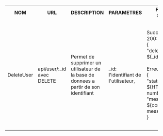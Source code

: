 <table>
    <tr>
        <th>NOM</th>
        <th>URL</th>
        <th>DESCRIPTION</th>
        <th>PARAMETRES</th>
        <th>FORMAT SORTIE</th>
        <th>EXEMPLE SORTIE</th>
        <th>ERREURS POSSIBLES</th>
        <th>AVANCEMENT</th>
        <th>CLASSES / FICHIERS .js</th>
        <th>INFOS SUPPLEMENTAIRES</th>
    </tr>
    <tr>        
        <td>DeleteUser</td>
        <td>api/user/:_id avec DELETE</td>
        <td>
            Permet de supprimer un utilisateur de la base de donnees a partir de son identifiant
        </td>
        <td>
            _id: l'identifiant de l'utilisateur,<br>
        </td>
        <td>
            Succes: HTTP 200: Ok<br>
            {<br>
                "delete user ${_id}"
            }<br><br>
            Erreur: <br>
            {<br>
                "status": ${HTTP number},<br>
                "message": ${corresponding message}<br>
            }<br>
        </td>
        <td>
            Succes: HTTP 200: Ok<br>
            {<br>
                ...
            }<br><br>
            Erreur: HTTP 500: Internal Server Error<br>
            {<br>
                "status": 500,<br>
                "message": "Internal error"<br>
            }<br>
        </td>
        <td>
            Erreur interne -> 500<br>
        </td>
        <td>Fini</td>
        <td>
            apiUser.js (in src/api/),<br>
            users.js (in src/entities/),<br>
            testSignup.js (in tests/),<br>
            testLogin.js (in tests/),<br>
            testNewTweet.js (in tests/)
        </td>
        <td>...</td>
    </tr>
</table>